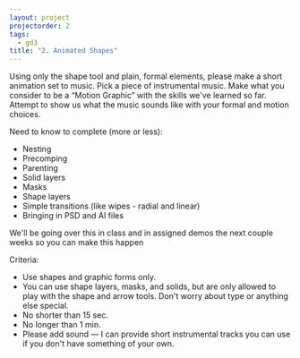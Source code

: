 ```yaml
--- 
layout: project
projectorder: 2
tags: 
  - gd3
title: "2. Animated Shapes"
---
```


Using only the shape tool and plain, formal elements, please make a short animation set to music.
Pick a piece of instrumental music. 
Make what you consider to be a “Motion Graphic” with the skills we've learned so far. 
Attempt to show us what the music sounds like with your formal and motion choices.

Need to know to complete (more or less):
- Nesting
- Precomping
- Parenting
- Solid layers
- Masks
- Shape layers
- Simple transitions (like wipes - radial and linear)
- Bringing in PSD and AI files

We'll be going over this in class and in assigned demos the next couple weeks so you can make this happen

Criteria:

- Use shapes and graphic forms only.
- You can use shape layers, masks, and solids, but are only allowed to play with the shape and arrow tools. Don't worry about type or anything else special.
- No shorter than 15 sec.
- No longer than 1 min.
- Please add sound — I can provide short instrumental tracks you can use if you don't have something of your own.
